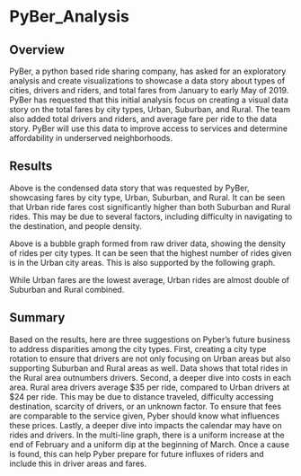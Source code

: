 # PyBer_Analysis

## Overview 
PyBer, a python based ride sharing company, has asked for an exploratory analysis and create visualizations to showcase a data story about types of cities, drivers and riders, and total fares from January to early May of 2019.
PyBer has requested that this initial analysis focus on creating a visual data story on the total fares by city types, Urban, Suburban, and Rural. The team also added total drivers and riders, and average fare per ride to the data story. PyBer will use this data to improve access to services and determine affordability in underserved neighborhoods.  

## Results
Above is the condensed data story that was requested by PyBer, showcasing fares by city type,  Urban, Suburban, and Rural. It can be seen that Urban ride fares cost significantly higher than both Suburban and Rural rides. This may be due to several factors, including difficulty in navigating to the destination, and people density.

Above is a bubble graph formed from raw driver data, showing the density of rides per city types. It can be seen that the highest number of rides given is in the Urban city areas. This is also supported by the following graph.

While Urban fares are the lowest average, Urban rides are almost double of Suburban and Rural combined. 


## Summary
Based on the results, here are three suggestions on Pyber’s future business to address disparities among the city types.
First, creating a city type rotation to ensure that drivers are not only focusing on Urban areas but also supporting Suburban and Rural areas as well. Data shows that total rides in the Rural area outnumbers drivers. 
Second, a deeper dive into costs in each area. Rural area drivers average $35 per ride, compared to Urban drivers at $24 per ride. This may be due to distance traveled, difficulty accessing destination, scarcity of drivers, or an unknown factor. To ensure that fees are comparable to the service given, Pyber should know what influences these prices.
Lastly, a deeper dive into impacts the calendar may have on rides and drivers. In the multi-line graph, there is a uniform increase at the end of February and a uniform dip at the beginning of March. Once a cause is found, this can help Pyber prepare for future influxes of riders and include this in driver areas and fares. 
